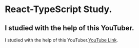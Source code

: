 # React-TypeScript Study.

## I studied with the help of this YouTuber.

I studied with the help of this YouTuber.[YouTube Link](https://youtu.be/KpA6oEaCHtk?list=PLC3y8-rFHvwi1AXijGTKM0BKtHzVC-LSK).
